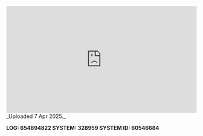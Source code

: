 
<iframe 
  src="https://drive.google.com/file/d/1oudWZHavMPXV0Q7h-FVw8eRaQxEaf2RG/preview"  
  style="width:100%; aspect-ratio:16/9; border:0;"
  allowfullscreen>
</iframe>
_Uploaded 7 Apr 2025._

**LOG: 654894822
SYSTEM: 328959
SYSTEM ID: 60546684**

